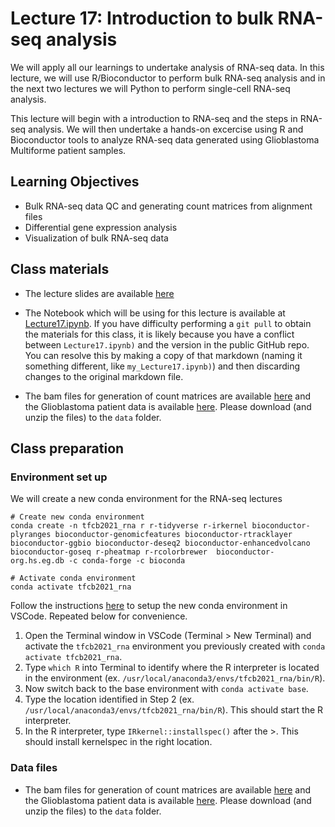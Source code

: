 # Lecture 17: Introduction to bulk RNA-seq analysis

We will apply all our learnings to undertake analysis of RNA-seq data. In this lecture, we will use R/Bioconductor to perform bulk RNA-seq analysis and in the next two lectures we will Python to perform single-cell RNA-seq analysis. 

This lecture will begin with a introduction to RNA-seq and the steps in RNA-seq analysis. We will then undertake a hands-on excercise using R and Bioconductor tools to analyze RNA-seq data generated using Glioblastoma Multiforme patient samples.

## Learning Objectives 
- Bulk RNA-seq data QC and generating count matrices from alignment files
- Differential gene expression analysis
- Visualization of bulk RNA-seq data

## Class materials
- The lecture slides are available [here](Lecture17_bulk_RNAseq_slides.pdf)

- The Notebook which will be using for this lecture is available at [Lecture17.ipynb](Lecture17.ipynb). If you have difficulty performing a `git pull` to obtain the materials for this class, it is likely because you have a conflict between `Lecture17.ipynb)` and the version in the public GitHub repo. You can resolve this by making a copy of that markdown (naming it something different, like `my_Lecture17.ipynb)`) and then discarding changes to the original markdown file. 

- The bam files for generation of count matrices are available [here](https://drive.google.com/file/d/1VWvwatiE4WbMpocCm3W1rdCtakkqdAI6/view?usp=sharing) and the Glioblastoma patient data is available [here](https://drive.google.com/file/d/1NcGZcyhpJ1QxUGL4aYpe7KsPLUXfQ9Kd/view?usp=sharing). Please download (and unzip the files) to the `data` folder. 

## Class preparation

### Environment set up
We will create a new conda environment for the RNA-seq lectures

```
# Create new conda environment
conda create -n tfcb2021_rna r r-tidyverse r-irkernel bioconductor-plyranges bioconductor-genomicfeatures bioconductor-rtracklayer bioconductor-ggbio bioconductor-deseq2 bioconductor-enhancedvolcano   bioconductor-goseq r-pheatmap r-rcolorbrewer  bioconductor-org.hs.eg.db -c conda-forge -c bioconda

# Activate conda environment
conda activate tfcb2021_rna

```

Follow the instructions [here](https://github.com/FredHutch/tfcb_2021/blob/main/software/README.md#getting-started-with-using-terminalpythonr-in-vscode) to setup the new conda environment in VSCode. Repeated below for convenience.
1. Open the Terminal window in VSCode (Terminal > New Terminal) and activate the `tfcb2021_rna` environment you previously created with `conda activate tfcb2021_rna`.
2. Type `which R` into Terminal to identify where the R interpreter is located in the environment (ex. `/usr/local/anaconda3/envs/tfcb2021_rna/bin/R`).
3. Now switch back to the base environment with `conda activate base`. 
4. Type the location identified in Step 2 (ex. `/usr/local/anaconda3/envs/tfcb2021_rna/bin/R`). This should start the R interpreter.
5. In the R interpreter, type `IRkernel::installspec()` after the >. This should install kernelspec in the right location.

### Data files
- The bam files for generation of count matrices are available [here](https://drive.google.com/file/d/1VWvwatiE4WbMpocCm3W1rdCtakkqdAI6/view?usp=sharing) and the Glioblastoma patient data is available [here](https://drive.google.com/file/d/1NcGZcyhpJ1QxUGL4aYpe7KsPLUXfQ9Kd/view?usp=sharing). Please download (and unzip the files) to the `data` folder. 




